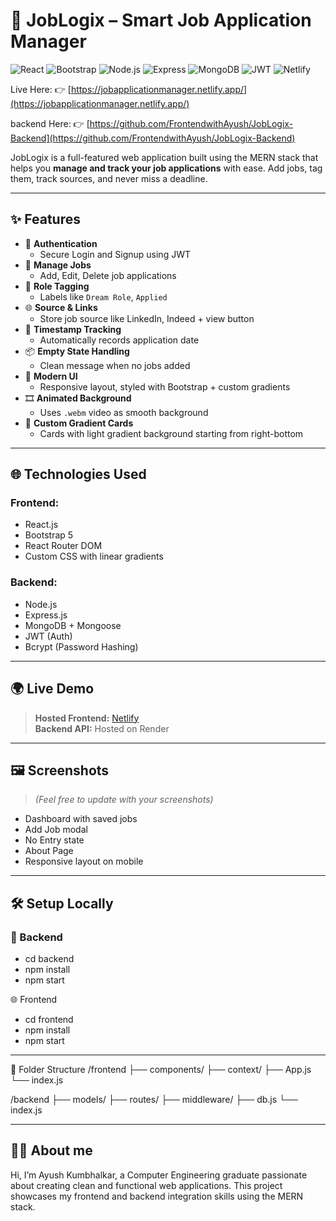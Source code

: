 # 🚀 JobLogix – Smart Job Application Manager
![React](https://img.shields.io/badge/Frontend-React.js-61DAFB?style=for-the-badge&logo=react)
![Bootstrap](https://img.shields.io/badge/UI-Bootstrap-7952B3?style=for-the-badge&logo=bootstrap)
![Node.js](https://img.shields.io/badge/Backend-Node.js-339933?style=for-the-badge&logo=node.js)
![Express](https://img.shields.io/badge/API-Express.js-000000?style=for-the-badge&logo=express)
![MongoDB](https://img.shields.io/badge/Database-MongoDB-47A248?style=for-the-badge&logo=mongodb)
![JWT](https://img.shields.io/badge/Auth-JWT-orange?style=for-the-badge&logo=jsonwebtokens)
![Netlify](https://img.shields.io/badge/Hosted%20on-Netlify-00C7B7?style=for-the-badge&logo=netlify)


Live Here: 👉 [https://jobapplicationmanager.netlify.app/](https://jobapplicationmanager.netlify.app/)

backend Here: 👉 [https://github.com/FrontendwithAyush/JobLogix-Backend](https://github.com/FrontendwithAyush/JobLogix-Backend)

JobLogix is a full-featured web application built using the MERN stack that helps you **manage and track your job applications** with ease. Add jobs, tag them, track sources, and never miss a deadline.

---

## ✨ Features

- 🔐 **Authentication**
  - Secure Login and Signup using JWT
- 📝 **Manage Jobs**
  - Add, Edit, Delete job applications
- 📌 **Role Tagging**
  - Labels like `Dream Role`, `Applied`
- 🌐 **Source & Links**
  - Store job source like LinkedIn, Indeed + view button
- 📅 **Timestamp Tracking**
  - Automatically records application date
- 📦 **Empty State Handling**
  - Clean message when no jobs added
- 🎨 **Modern UI**
  - Responsive layout, styled with Bootstrap + custom gradients
- 🎞 **Animated Background**
  - Uses `.webm` video as smooth background
- 🌈 **Custom Gradient Cards**
  - Cards with light gradient background starting from right-bottom

---

## 🌐 Technologies Used

### Frontend:
- React.js
- Bootstrap 5
- React Router DOM
- Custom CSS with linear gradients

### Backend:
- Node.js
- Express.js
- MongoDB + Mongoose
- JWT (Auth)
- Bcrypt (Password Hashing)

---

## 🌍 Live Demo

> **Hosted Frontend:** [Netlify](https://jobapplicationmanager.netlify.app/)  
> **Backend API:** Hosted on Render 

---

## 🖼️ Screenshots

> *(Feel free to update with your screenshots)*

- Dashboard with saved jobs  
- Add Job modal  
- No Entry state  
- About Page  
- Responsive layout on mobile

---

## 🛠️ Setup Locally

### 🔧 Backend


- cd backend
- npm install
- npm start


🌐 Frontend

- cd frontend
- npm install
- npm start


---
📁 Folder Structure
/frontend
  ├── components/
  ├── context/
  ├── App.js
  └── index.js

/backend
  ├── models/
  ├── routes/
  ├── middleware/
  ├── db.js
  └── index.js
  

---
## 👨‍💻 About me

Hi, I’m Ayush Kumbhalkar, a Computer Engineering graduate passionate about creating clean and functional web applications.
This project showcases my frontend and backend integration skills using the MERN stack.
